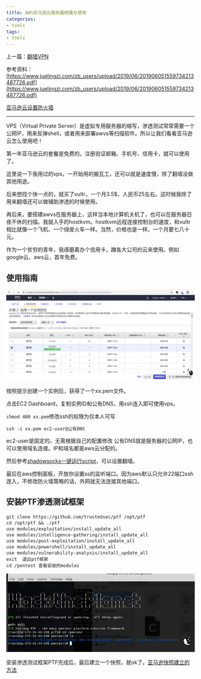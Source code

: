 ```yaml
---
title: AWS亚马逊云服务器搭建与使用
categories:
- tools
tags:
- tools
---
```


上一篇：[翻墙VPN](https://whale3070.github.io/tools/2017/01/01/%E7%BF%BB%E5%A2%99vpn/)

参考资料：[https://www.juelingzi.com/zb_users/upload/2019/06/201906051559734213487726.pdf](https://www.juelingzi.com/zb_users/upload/2019/06/201906051559734213487726.pdf)

[亚马逊云设置防火墙](https://www.fuwuqizuyong.cc/1038.html)

---

VPS（Virtual Private Server）是虚拟专用服务器的缩写，渗透测试常常需要一个公网IP，用来反弹shell，或者用来部署awvs等扫描软件。所以让我们看看亚马逊云怎么使用吧！

第一年亚马逊云的套餐是免费的。注册验证邮箱、手机号、信用卡，就可以使用了。

这里说一下我用过的vps，一开始用的搬瓦工，还可以就是速度慢，除了翻墙没做其他用途。

后来想找个快一点的，就买了vultr，一个月3.5$，人民币25左右。这时候我除了用来翻墙还可以做辅助渗透的时候使用。

再后来，要搭建awvs在服务器上，这样当本地计算机关机了，也可以在服务器日夜不休的扫描。我就入手的hostkvm。hostkvm远程连接控制台的速度，和vultr相比就像一个飞机、一个绿皮火车一样。当然，价格也是一样。一个月要七八十元。

作为一个贫穷的青年，我琢磨着办个信用卡，蹭各大公司的云来使用。例如google云、aws云，首年免费。

## 使用指南

![9](https://raw.githubusercontent.com/Whale3070/Whale3070.github.io/master/images/08-31-10/9.PNG)

按照提示创建一个实例后，获得了一个xx.pem文件。

点击EC2 Dashboard，复制实例ID和公有DNS，用ssh连入即可使用vps。

`chmod 400 xx.pem`修改ssh的权限为仅本人可写

`ssh -i xx.pem ec2-user@公有DNS`

ec2-user是固定的，无需根据自己的配置修改
公有DNS就是服务器的公网IP，也可以使用域名连接。IP和域名都是aws云分配的。

然后参考[shadowsocks一键运行script](https://whale3070.github.io/tools/2019/07/10/10-x/)，可以设置翻墙。

最后在aws控制面板，开放你设置ss的监听端口。因为aws默认只允许22端口ssh连入，不修改防火墙策略的话，外网就无法连接其他端口。

## 安装PTF渗透测试框架

```
git clone https://github.com/trustedsec/ptf /opt/ptf
cd /opt/ptf && ./ptf
use modules/exploitation/install_update_all
use modules/intelligence-gathering/install_update_all
use modules/post-exploitation/install_update_all
use modules/powershell/install_update_all
use modules/vulnerability-analysis/install_update_all
exit  退出ptf框架
cd /pentest 查看安装的modules
```

![1](https://raw.githubusercontent.com/Whale3070/Whale3070.github.io/master/images/08-31-10/1.PNG)


安装渗透测试框架PTF完成后，最后建立一个快照，就ok了。[亚马逊快照建立的方法](https://aws.amazon.com/cn/ec2/snapshot/)
